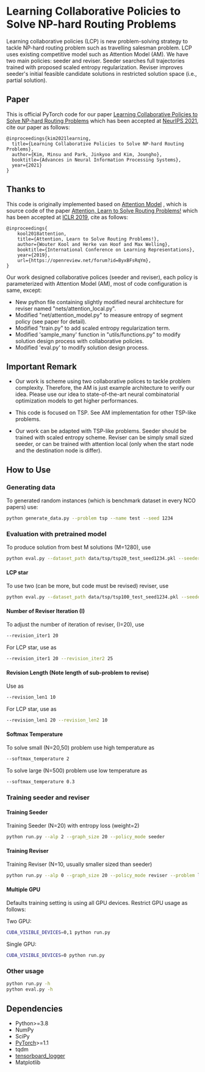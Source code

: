 # Learning Collaborative Policies to Solve NP-hard Routing Problems

Learning collaborative policies (LCP) is new problem-solving strategy to tackle NP-hard routing problem such as travelling salesman problem. LCP uses existing competitive model such as Attention Model (AM). We have two main policies: seeder and reviser. Seeder searches full trajectories trained with proposed scaled entropy regularization. Reviser improves seeder's initial feasible candidate solutions in restricted solution space (i.e., partial solution). 



## Paper
This is official PyTorch code for our paper [Learning Collaborative Policies to Solve NP-hard Routing Problems](https://arxiv.org/abs/2110.13987) which has been accepted at [NeurIPS 2021](https://papers.nips.cc/paper/2021), cite our paper as follows:

```
@inproceedings{kim2021learning,
  title={Learning Collaborative Policies to Solve NP-hard Routing Problems},
  author={Kim, Minsu and Park, Jinkyoo and Kim, Joungho},
  booktitle={Advances in Neural Information Processing Systems},
  year={2021}
}
```

## Thanks to

This code is originally implemented based on  [Attention Model](https://github.com/wouterkool/attention-learn-to-route) , which is source code of the paper   [Attention, Learn to Solve Routing Problems!](https://openreview.net/forum?id=ByxBFsRqYm) which has been accepted at [ICLR 2019](https://iclr.cc/Conferences/2019), cite as follows:

```
@inproceedings{
    kool2018attention,
    title={Attention, Learn to Solve Routing Problems!},
    author={Wouter Kool and Herke van Hoof and Max Welling},
    booktitle={International Conference on Learning Representations},
    year={2019},
    url={https://openreview.net/forum?id=ByxBFsRqYm},
}
```

Our work designed collaborative polices (seeder and reviser), each policy is parameterized with Attention Model (AM), most of code configuration is same, except:

* New python file containing slightly modified neural architecture for reviser named "nets/attention_local.py".
* Modified "net/attention_model.py" to measure entropy of segment policy (see paper for detail).
* Modified "train.py" to add scaled entropy regularization term. 
* Modified 'sample_many' function in "utils/functions.py" to modify solution design process with collaborative policies. 
* Modified 'eval.py' to modify solution design process.



## Important Remark

* Our work is scheme using two collaborative polices to tackle problem complexity. Therefore, the AM is just example architecture to verify our idea. Please use our idea to state-of-the-art neural combinatorial optimization models to get higher performances.

* This code is focused on TSP. See AM implementation for other TSP-like problems. 

* Our work can be adapted with TSP-like problems. Seeder should be trained with scaled entropy scheme. Reviser can be simply small sized seeder, or can be trained with attention local (only when the start node and the destination node is differ).

## How to Use

### Generating data

To generated random instances (which is benchmark dataset in every NCO papers) use:
```bash
python generate_data.py --problem tsp --name test --seed 1234
```


### Evaluation with pretrained model
To produce solution from best M solutions (M=1280), use
```bash
python eval.py --dataset_path data/tsp/tsp20_test_seed1234.pkl --seeder pretrained_LCP/Seeder/seeder_tsp_20/epoch-99.pt --reviser pretrained_LCP/Reviser/reviser_10/epoch-99.pt --softmax_temperature 2 --width 1280 
```

#### LCP star
To use two (can be more, but code must be revised) reviser, use
```bash
python eval.py --dataset_path data/tsp/tsp100_test_seed1234.pkl --seeder pretrained_LCP/Seeder/seeder_tsp_100/epoch-99.pt --reviser pretrained_LCP/Reviser/reviser_20/epoch-99.pt --reviser pretrained_LCP/Reviser/reviser_10/epoch-99.pt --softmax_temperature 2 --width 1280 
```
#### Number of Reviser Iteration (I)

To adjust the number of iteration of reviser, (I=20), use

```bash
--revision_iter1 20
```

For LCP star, use as 

```bash
--revision_iter1 20 --revision_iter2 25
```

#### Revision Length (Note length of sub-problem to revise)

Use as 

```bash
--revision_len1 10
```

For LCP star, use as 

```bash
--revision_len1 20 --revision_len2 10
```

#### Softmax Temperature 

To solve small (N=20,50) problem use high temperature as  

```bash
--softmax_temperature 2
```

To solve large (N=500) problem use low temperature as  

```bash
--softmax_temperature 0.3
```

### Training seeder and reviser

#### Training Seeder

Training Seeder (N=20) with entropy loss (weight=2)

```bash
python run.py --alp 2 --graph_size 20 --policy_mode seeder
```


#### Training Reviser

Training Reviser (N=10, usually smaller sized than seeder)

```bash
python run.py --alp 0 --graph_size 20 --policy_mode reviser --problem local
```

#### Multiple GPU

Defaults training setting is using all GPU devices. Restrict GPU usage as follows:

Two GPU:
```bash
CUDA_VISIBLE_DEVICES=0,1 python run.py 
```

Single GPU:
```bash
CUDA_VISIBLE_DEVICES=0 python run.py 
```


### Other usage

```bash
python run.py -h
python eval.py -h
```



## Dependencies

* Python>=3.8
* NumPy
* SciPy
* [PyTorch](http://pytorch.org/)>=1.1
* tqdm
* [tensorboard_logger](https://github.com/TeamHG-Memex/tensorboard_logger)
* Matplotlib 



